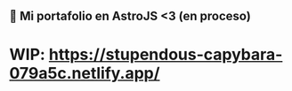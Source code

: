## 🚀 Mi portafolio en AstroJS <3 (en proceso)

# WIP: https://stupendous-capybara-079a5c.netlify.app/
